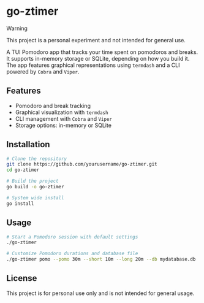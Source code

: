 # go-ztimer

> [!WARNING]  
> This project is a personal experiment and not intended for general use.

A TUI Pomodoro app that tracks your time spent on pomodoros and breaks. It supports in-memory storage or SQLite, depending on how you build it. The app features graphical representations using `termdash` and a CLI powered by `Cobra` and `Viper`.

## Features
- Pomodoro and break tracking
- Graphical visualization with `termdash`
- CLI management with `Cobra` and `Viper`
- Storage options: in-memory or SQLite

## Installation
```sh
# Clone the repository
git clone https://github.com/yourusername/go-ztimer.git
cd go-ztimer

# Build the project
go build -o go-ztimer

# System wide install
go install
```

## Usage
```sh
# Start a Pomodoro session with default settings
./go-ztimer
```

```sh
# Customize Pomodoro durations and database file
./go-ztimer pomo --pomo 30m --short 10m --long 20m --db mydatabase.db
```

## License
This project is for personal use only and is not intended for general usage.

